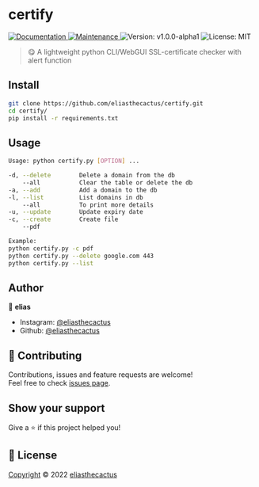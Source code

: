 
<h1 align="left">certify</h1>
<p>
  <a href="https://github.com/Kvaibhav01/Forkify-JS#readme" target="_blank">
    <img alt="Documentation" src="https://img.shields.io/badge/documentation-no-brightgreen.svg" />
  </a>
  <a href="https://github.com/eliasthecactus/certify/graphs/commit-activity" target="_blank">
    <img alt="Maintenance" src="https://img.shields.io/badge/Maintained%3F-yes-green.svg" />
  </a>
  <img alt="Version: v1.0.0-alpha1" src="https://img.shields.io/badge/version-v1.0.0--alpha1-blue" />
  <img alt="License: MIT" https://img.shields.io/github/license/eliasthecactus/certify />
</p>

> 😋 A lightweight python CLI/WebGUI SSL-certificate checker with alert function

## Install

```sh
git clone https://github.com/eliasthecactus/certify.git
cd certify/
pip install -r requirements.txt
```

## Usage

```sh
Usage: python certify.py [OPTION] ...

-d, --delete        Delete a domain from the db
    --all           Clear the table or delete the db
-a, --add           Add a domain to the db
-l, --list          List domains in db
    --all           To print more details
-u, --update        Update expiry date
-c, --create        Create file
    --pdf

Example:
python certify.py -c pdf
python certify.py --delete google.com 443
python certify.py --list
```

## Author

👤 **elias**

* Instagram: [@eliasthecactus](https://instagram.com/eliasthecactus)
* Github: [@eliasthecactus](https://github.com/eliasthecactus)

## 🤝 Contributing

Contributions, issues and feature requests are welcome!<br />Feel free to check [issues page](https://github.com/eliasthecactus/certify/issues).

## Show your support

Give a ⭐️ if this project helped you!

## 📝 License

[Copyright](https://github.com/eliasthecactus/certify/blob/main/LICENSE) © 2022 [eliasthecactus](https://github.com/eliasthecactus)
